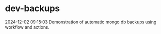 # dev-backups
2024-12-02 09:15:03 Demonstration of automatic mongo db backups using workflow and actions.
